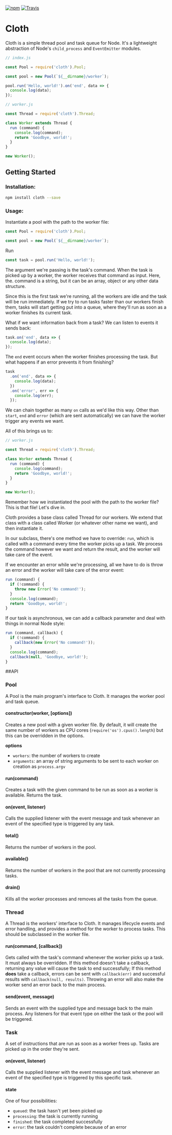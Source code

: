 [![npm](https://img.shields.io/npm/v/cloth.svg)](https://www.npmjs.com/package/cloth) [![Travis](https://img.shields.io/travis/jakelazaroff/cloth.svg)](https://travis-ci.org/jakelazaroff/cloth)

# Cloth

Cloth is a simple thread pool and task queue for Node. It's a lightweight abstraction of Node's `child_process` and `EventEmitter` modules.

```javascript
// index.js

const Pool = require('cloth').Pool;

const pool = new Pool(`${__dirname}/worker`);

pool.run('Hello, world!').on('end', data => {
  console.log(data);
});
```

```javascript
// worker.js

const Thread = require('cloth').Thread;

class Worker extends Thread {
  run (command) {
    console.log(command);
    return 'Goodbye, world!';
  }
}

new Worker();
```

## Getting Started

### Installation:

```bash
npm install cloth --save
```

### Usage:

Instantiate a pool with the path to the worker file:

```javascript
const Pool = require('cloth').Pool;

const pool = new Pool(`${__dirname}/worker`);
```

Run

```javascript
const task = pool.run('Hello, world!');
```

The argument we're passing is the task's command. When the task is picked up by a worker, the worker receives that command as input. Here, the. command is a string, but it can be an array, object or any other data structure.

Since this is the first task we're running, all the workers are idle and the task will be run immediately. If we try to run tasks faster than our workers finish them, tasks will start getting put into a queue, where they'll run as soon as a worker finishes its current task.

What if we want information back from a task? We can listen to events it sends back:

```javascript
task.on('end', data => {
  console.log(data);
});
```

The `end` event occurs when the worker finishes processing the task. But what happens if an error prevents it from finishing?

```javascript
task
  .on('end', data => {
    console.log(data);
  })
  .on('error', err => {
    console.log(err);
  });
```

We can chain together as many `on` calls as we'd like this way. Other than `start`, `end` and `error` (which are sent automatically) we can have the worker trigger any events we want.

All of this brings us to:

```javascript
// worker.js

const Thread = require('cloth').Thread;

class Worker extends Thread {
  run (command) {
    console.log(command);
    return 'Goodbye, world!';
  }
}

new Worker();
```

Remember how we instantiated the pool with the path to the worker file? This is that file! Let's dive in.

Cloth provides a base class called Thread for our workers. We extend that class with a class called Worker (or whatever other name we want), and then instantiate it.

In our subclass, there's one method we have to override: `run`, which is called with a command every time the worker picks up a task. We process the command however we want and return the result, and the worker will take care of the event.

If we encounter an error while we're processing, all we have to do is throw an error and the worker will take care of the error event:

```javascript
run (command) {
  if (!command) {
    throw new Error('No command!');
  }
  console.log(command);
  return 'Goodbye, world!';
}
```

If our task is asynchronous, we can add a callback parameter and deal with things in normal Node style:

```javascript
run (command, callback) {
  if (!command) {
    callback(new Error('No command!'));
  }
  console.log(command);
  callback(null, 'Goodbye, world!');
}
```

##API

### Pool

A Pool is the main program's interface to Cloth. It manages the worker pool and task queue.

#### constructor(worker, [options])

Creates a new pool with a given worker file. By default, it will create the same number of workers as CPU cores (`require('os').cpus().length`) but this can be overridden in the options.

**options**

- `workers`: the number of workers to create
- `arguments`: an array of string arguments to be sent to each worker on creation as `process.argv`

#### run(command)

Creates a task with the given command to be run as soon as a worker is available. Returns the task.

#### on(event, listener)

Calls the supplied listener with the event message and task whenever an event of the specified type is triggered by any task.

#### total()

Returns the number of workers in the pool.

#### available()

Returns the number of workers in the pool that are not currently processing tasks.

#### drain()

Kills all the worker processes and removes all the tasks from the queue.

### Thread

A Thread is the workers' interface to Cloth. It manages lifecycle events and error handling, and provides a method for the worker to process tasks. This should be subclassed in the worker file.

#### run(command, [callback])

Gets called with the task's command whenever the worker picks up a task. It must always be overridden. If this method doesn't take a callback, returning any value will cause the task to end successfully; If this method **does** take a callback, errors can be sent with `callback(err)` and successful results with `callback(null, results)`. Throwing an error will also make the worker send an error back to the main process.

#### send(event, message)

Sends an event with the supplied type and message back to the main process. Any listeners for that event type on either the task or the pool will be triggered.

### Task

A set of instructions that are run as soon as a worker frees up. Tasks are picked up in the order they're sent.

#### on(event, listener)

Calls the supplied listener with the event message and task whenever an event of the specified type is triggered by this specific task.

#### state

One of four possibilities:

- `queued`: the task hasn't yet been picked up
- `processing`: the task is currently running
- `finished`: the task completed successfully
- `error`: the task couldn't complete because of an error
